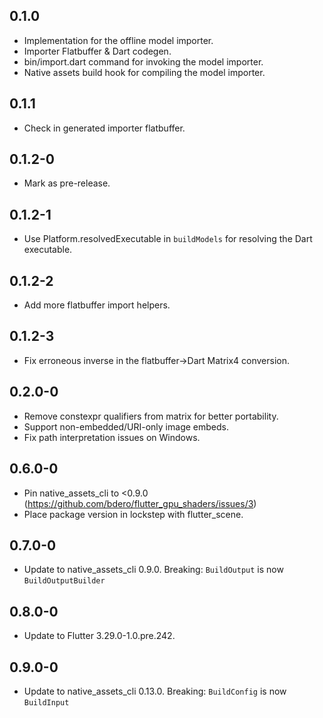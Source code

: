 ## 0.1.0

* Implementation for the offline model importer.
* Importer Flatbuffer & Dart codegen.
* bin/import.dart command for invoking the model importer.
* Native assets build hook for compiling the model importer.

## 0.1.1

* Check in generated importer flatbuffer.

## 0.1.2-0

* Mark as pre-release.

## 0.1.2-1

* Use Platform.resolvedExecutable in `buildModels` for resolving the Dart executable.

## 0.1.2-2

* Add more flatbuffer import helpers.

## 0.1.2-3

* Fix erroneous inverse in the flatbuffer->Dart Matrix4 conversion.

## 0.2.0-0

* Remove constexpr qualifiers from matrix for better portability.
* Support non-embedded/URI-only image embeds.
* Fix path interpretation issues on Windows.

## 0.6.0-0

* Pin native_assets_cli to <0.9.0
  (https://github.com/bdero/flutter_gpu_shaders/issues/3)
* Place package version in lockstep with flutter_scene.

## 0.7.0-0

* Update to native_assets_cli 0.9.0.
  Breaking: `BuildOutput` is now `BuildOutputBuilder`

## 0.8.0-0

* Update to Flutter 3.29.0-1.0.pre.242.

## 0.9.0-0

* Update to native_assets_cli 0.13.0.
  Breaking: `BuildConfig` is now `BuildInput`

